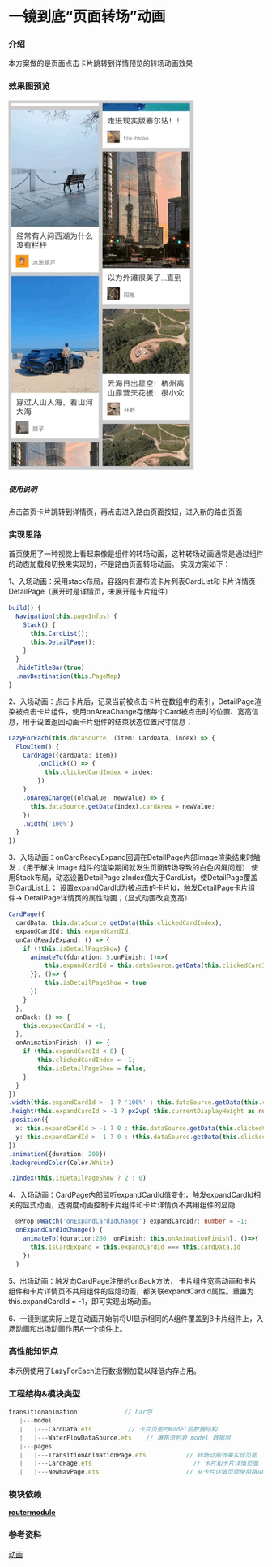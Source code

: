 # 一镜到底“页面转场”动画
### 介绍
本方案做的是页面点击卡片跳转到详情预览的转场动画效果
### 效果图预览
![](../../product/entry/src/main/resources/base/media/transition_animation.gif)
##### 使用说明
点击首页卡片跳转到详情页，再点击进入路由页面按钮，进入新的路由页面
### 实现思路
首页使用了一种视觉上看起来像是组件的转场动画，这种转场动画通常是通过组件的动态加载和切换来实现的，不是路由页面转场动画。
实现方案如下：

1、入场动画：采用stack布局，容器内有瀑布流卡片列表CardList和卡片详情页DetailPage（展开时是详情页，未展开是卡片组件）
  ```ts
  build() {
    Navigation(this.pageInfos) {
      Stack() {
        this.CardList();
        this.DetailPage();
      }
    }
    .hideTitleBar(true)
    .navDestination(this.PageMap)
  }
  ```
2、入场动画：点击卡片后，记录当前被点击卡片在数组中的索引，DetailPage渲染被点击卡片组件，使用onAreaChange存储每个Card被点击时的位置、宽高信息，用于设置返回动画卡片组件的结束状态位置尺寸信息；
  ```ts
  LazyForEach(this.dataSource, (item: CardData, index) => {
    FlowItem() {
      CardPage({cardData: item})
          .onClick(() => {
            this.clickedCardIndex = index;
          })
      }
      .onAreaChange((oldValue, newValue) => {
        this.dataSource.getData(index).cardArea = newValue;
      })
      .width('100%')
    }
  })
  ```
3、入场动画：onCardReadyExpand回调在DetailPage内部Image渲染结束时触发；（用于解决 Image 组件的渲染期间就发生页面转场导致的白色闪屏问题）
使用Stack布局，动态设置DetailPage zIndex值大于CardList，使DetailPage覆盖到CardList上；
设置expandCardId为被点击的卡片Id，触发DetailPage卡片组件-> DetailPage详情页的属性动画；（显式动画改变宽高）
  ```ts
  CardPage({
    cardData: this.dataSource.getData(this.clickedCardIndex),
    expandCardId: this.expandCardId,
    onCardReadyExpand: () => {
      if (!this.isDetailPageShow) {
        animateTo({duration: 5,onFinish: ()=>{
            this.expandCardId = this.dataSource.getData(this.clickedCardIndex).id;
        }}, ()=> { 
            this.isDetailPageShow = true
        })
      }
    },
    onBack: () => {
      this.expandCardId = -1;
    },
    onAnimationFinish: () => {
      if (this.expandCardId < 0) {
          this.clickedCardIndex = -1;
          this.isDetailPageShow = false;
      }
    }
  })
  .width(this.expandCardId > -1 ? '100%' : this.dataSource.getData(this.clickedCardIndex).cardArea.width)
  .height(this.expandCardId > -1 ? px2vp( this.currentDiaplayHeight as number) : this.dataSource.getData(this.clickedCardIndex).cardArea.height)
  .position({
    x: this.expandCardId > -1 ? 0 : this.dataSource.getData(this.clickedCardIndex).cardArea.position.x,
    y: this.expandCardId > -1 ? 0 : (this.dataSource.getData(this.clickedCardIndex).cardArea.position.y)
  })
  .animation({duration: 200})
  .backgroundColor(Color.White)
  ```
  ```ts
  .zIndex(this.isDetailPageShow ? 2 : 0)
  ```
4、入场动画：CardPage内部监听expandCardId值变化，触发expandCardId相关的显式动画，透明度动画控制卡片组件和卡片详情页不共用组件的显隐
  ```ts
    @Prop @Watch('onExpandCardIdChange') expandCardId?: number = -1;
    onExpandCardIdChange() {
      animateTo({duration:200, onFinish: this.onAnimationFinish}, ()=>{
        this.isCardExpand = this.expandCardId === this.cardData.id
      })
    }
  ```
5、出场动画：触发向CardPage注册的onBack方法， 卡片组件宽高动画和卡片组件和卡片详情页不共用组件的显隐动画，都关联expandCardId属性。重置为this.expandCardId = -1，即可实现出场动画。

6、一镜到底实际上是在动画开始前将UI显示相同的A组件覆盖到B卡片组件上，入场动画和出场动画作用A一个组件上。

### 高性能知识点

本示例使用了LazyForEach进行数据懒加载以降低内存占用。

### 工程结构&模块类型
  ```ts
  transitionanimation             // har包
     |---model
     |   |---CardData.ets          // 卡片页面的model层数据结构
     |   |---WaterFlowDataSource.ets    // 瀑布流列表 model 数据层      
     |---pages
     |   |---TransitionAnimationPage.ets           // 转场动画效果实现页面
     |   |---CardPage.ets                            // 卡片和卡片详情页面
     |   |---NewNavPage.ets                        // 从卡片详情页面使用路由跳转到的页面
  ```
### 模块依赖

[**routermodule**](../routermodule)

### 参考资料
[动画](https://developer.huawei.com/consumer/cn/doc/harmonyos-references/4_10_u52a8_u753b-0000001820880989)
